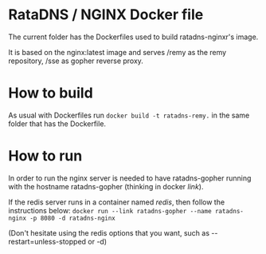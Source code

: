 RataDNS / NGINX Docker file
============================

The current folder has the Dockerfiles used to build ratadns-nginxr's image.

It is based on the nginx:latest image and serves /remy as the remy repository, /sse as
gopher reverse proxy.

# How to build

As usual with Dockerfiles run `docker build -t ratadns-remy.` in the same folder
that has the Dockerfile.

# How to run

In order to run the nginx server is needed to have ratadns-gopher running with the hostname
ratadns-gopher (thinking in docker _link_).

If the redis server runs in a container named _redis_, then follow the instructions below:
`
docker run --link ratadns-gopher --name ratadns-nginx -p 8080 -d ratadns-nginx
`

(Don't hesitate using the redis options that you want, such as --restart=unless-stopped or -d)

